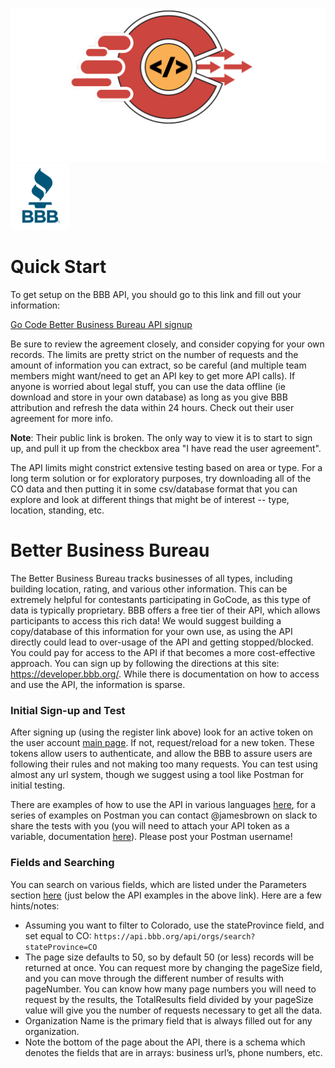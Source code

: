 ![gcc_logo_2021](../../Images/GCC_Logo_2021.png)
![bbb_1](./images/BBB_1.PNG)

# Quick Start

To get setup on the BBB API, you should go to this link and fill out your information:

[Go Code Better Business Bureau API signup](https://docs.google.com/forms/d/e/1FAIpQLSd8boTpU1bblDJemCP_NF8C0awEffIAJoIm1C_NwAElur-noQ/viewform)

Be sure to review the agreement closely, and consider copying for your own records.
The limits are pretty strict on the number of requests and the amount of information you can extract, so be careful (and multiple team members might want/need to get an API key to get more API calls).
If anyone is worried about legal stuff, you can use the data offline (ie download and store in your own database) as long as you give BBB attribution and refresh the data within 24 hours. Check out their user agreement for more info.

**Note**: Their public link is broken. The only way to view it is to start to sign up, and pull it up from the checkbox area "I have read the user agreement".

The API limits might constrict extensive testing based on area or type. For a long term solution or for exploratory purposes, try downloading all of the CO data and then putting it in some csv/database format that you can explore and look at different things that might be of interest -- type, location, standing, etc.

# Better Business Bureau

The Better Business Bureau tracks businesses of all types, including building location, rating, and various other information. This can be extremely helpful for contestants participating in GoCode, as this type of data is typically proprietary. BBB offers a free tier of their API, which allows participants to access this rich data!
We would suggest building a copy/database of this information for your own use, as using the API directly could lead to over-usage of the API and getting stopped/blocked. You could pay for access to the API if that becomes a more cost-effective approach.
You can sign up by following the directions at this site: https://developer.bbb.org/. While there is documentation on how to access and use the API, the information is sparse.

### Initial  Sign-up and Test

After signing up (using the register link above) look for an active token on the user account [main page](https://developer.bbb.org/user/account/api). If not, request/reload for a new token. These tokens allow users to authenticate, and allow the BBB to assure users are following their rules and not making too many requests. You can test using almost any url system, though we suggest using a tool like Postman for initial testing.

There are examples of how to use the API in various languages [here](https://developer.bbb.org/documentation/openapi#api-OrganizationSearch), for a series of examples on Postman you can contact @jamesbrown on slack to share the tests with you (you will need to attach your API token as a variable, documentation [here](https://learning.getpostman.com/docs/postman/variables-and-environments/variables/)). Please post your Postman username!

### Fields and Searching

You can search on various fields, which are listed under the Parameters section [here](https://developer.bbb.org/documentation/openapi#api-OrganizationSearch) (just below the API examples in the above link). Here are a few hints/notes:

- Assuming you want to filter to Colorado, use the stateProvince field, and set equal to CO: `https://api.bbb.org/api/orgs/search?stateProvince=CO`
- The page size defaults to 50, so by default 50 (or less) records will be returned at once. You can request more by changing the pageSize field, and you can move through the different number of results with pageNumber. You can know how many page numbers you will need to request by the results, the TotalResults field divided by your pageSize value will give you the number of requests necessary to get all the data.
- Organization Name is the primary field that is always filled out for any organization.
- Note the bottom of the page about the API, there is a schema which denotes the fields that are in arrays: business url’s, phone numbers, etc.
